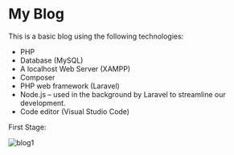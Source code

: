 # My Blog

This is a basic blog using the following technologies:

- PHP
- Database (MySQL)
- A localhost Web Server (XAMPP)
- Composer
- PHP web framework (Laravel)
- Node.js – used in the background by Laravel to streamline our development.
- Code editor (Visual Studio Code)

First Stage:

![blog1](https://github.com/lauraa567/my-blog/assets/100525905/2c425d6e-a64d-49b2-a7d5-a643597a2de3)




